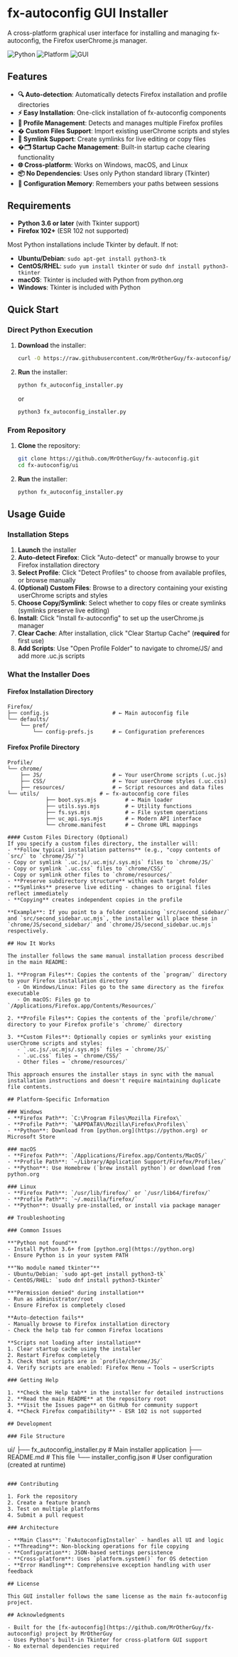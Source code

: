 # fx-autoconfig GUI Installer

A cross-platform graphical user interface for installing and managing fx-autoconfig, the Firefox userChrome.js manager.

![Python](https://img.shields.io/badge/Python-3.6+-blue.svg)
![Platform](https://img.shields.io/badge/Platform-Windows%20%7C%20macOS%20%7C%20Linux-lightgrey.svg)
![GUI](https://img.shields.io/badge/GUI-Tkinter-green.svg)

## Features

- **🔍 Auto-detection**: Automatically detects Firefox installation and profile directories
- **⚡ Easy Installation**: One-click installation of fx-autoconfig components
- **👥 Profile Management**: Detects and manages multiple Firefox profiles
- **� Custom Files Support**: Import existing userChrome scripts and styles
- **🔗 Symlink Support**: Create symlinks for live editing or copy files
- **�🗂️ Startup Cache Management**: Built-in startup cache clearing functionality
- **🌐 Cross-platform**: Works on Windows, macOS, and Linux
- **📦 No Dependencies**: Uses only Python standard library (Tkinter)
- **💾 Configuration Memory**: Remembers your paths between sessions

## Requirements

- **Python 3.6 or later** (with Tkinter support)
- **Firefox 102+** (ESR 102 not supported)

Most Python installations include Tkinter by default. If not:
- **Ubuntu/Debian**: `sudo apt-get install python3-tk`
- **CentOS/RHEL**: `sudo yum install tkinter` or `sudo dnf install python3-tkinter`
- **macOS**: Tkinter is included with Python from python.org
- **Windows**: Tkinter is included with Python

## Quick Start

### Direct Python Execution

1. **Download** the installer:
   ```bash
   curl -O https://raw.githubusercontent.com/MrOtherGuy/fx-autoconfig/master/ui/fx_autoconfig_installer.py
   ```

2. **Run** the installer:
   ```bash
   python fx_autoconfig_installer.py
   ```
   or
   ```bash
   python3 fx_autoconfig_installer.py
   ```

### From Repository

1. **Clone** the repository:
   ```bash
   git clone https://github.com/MrOtherGuy/fx-autoconfig.git
   cd fx-autoconfig/ui
   ```

2. **Run** the installer:
   ```bash
   python fx_autoconfig_installer.py
   ```

## Usage Guide

### Installation Steps

1. **Launch** the installer
2. **Auto-detect Firefox**: Click "Auto-detect" or manually browse to your Firefox installation directory
3. **Select Profile**: Click "Detect Profiles" to choose from available profiles, or browse manually
4. **(Optional) Custom Files**: Browse to a directory containing your existing userChrome scripts and styles
5. **Choose Copy/Symlink**: Select whether to copy files or create symlinks (symlinks preserve live editing)
6. **Install**: Click "Install fx-autoconfig" to set up the userChrome.js manager
7. **Clear Cache**: After installation, click "Clear Startup Cache" (**required** for first use)
8. **Add Scripts**: Use "Open Profile Folder" to navigate to chrome/JS/ and add more .uc.js scripts

### What the Installer Does

#### Firefox Installation Directory
```
Firefox/
├── config.js                    # ← Main autoconfig file
└── defaults/
    └── pref/
        └── config-prefs.js      # ← Configuration preferences
```

#### Firefox Profile Directory
```
Profile/
└── chrome/
    ├── JS/                      # ← Your userChrome scripts (.uc.js)
    ├── CSS/                     # ← Your userChrome styles (.uc.css)
    ├── resources/               # ← Script resources and data files        └── utils/                   # ← fx-autoconfig core files
            ├── boot.sys.mjs         # ← Main loader
            ├── utils.sys.mjs        # ← Utility functions
            ├── fs.sys.mjs           # ← File system operations
            ├── uc_api.sys.mjs       # ← Modern API interface
            └── chrome.manifest      # ← Chrome URL mappings

#### Custom Files Directory (Optional)
If you specify a custom files directory, the installer will:
- **Follow typical installation patterns** (e.g., "copy contents of `src/` to `chrome/JS/`")
- Copy or symlink `.uc.js/.uc.mjs/.sys.mjs` files to `chrome/JS/`
- Copy or symlink `.uc.css` files to `chrome/CSS/`
- Copy or symlink other files to `chrome/resources/`
- **Preserve subdirectory structure** within each target folder
- **Symlinks** preserve live editing - changes to original files reflect immediately
- **Copying** creates independent copies in the profile

**Example**: If you point to a folder containing `src/second_sidebar/` and `src/second_sidebar.uc.mjs`, the installer will place these in `chrome/JS/second_sidebar/` and `chrome/JS/second_sidebar.uc.mjs` respectively.

## How It Works

The installer follows the same manual installation process described in the main README:

1. **Program Files**: Copies the contents of the `program/` directory to your Firefox installation directory
   - On Windows/Linux: Files go to the same directory as the firefox executable
   - On macOS: Files go to `/Applications/Firefox.app/Contents/Resources/`

2. **Profile Files**: Copies the contents of the `profile/chrome/` directory to your Firefox profile's `chrome/` directory

3. **Custom Files**: Optionally copies or symlinks your existing userChrome scripts and styles:
   - `.uc.js/.uc.mjs/.sys.mjs` files → `chrome/JS/`
   - `.uc.css` files → `chrome/CSS/`
   - Other files → `chrome/resources/`

This approach ensures the installer stays in sync with the manual installation instructions and doesn't require maintaining duplicate file contents.

## Platform-Specific Information

### Windows
- **Firefox Path**: `C:\Program Files\Mozilla Firefox\`
- **Profile Path**: `%APPDATA%\Mozilla\Firefox\Profiles\`
- **Python**: Download from [python.org](https://python.org) or Microsoft Store

### macOS
- **Firefox Path**: `/Applications/Firefox.app/Contents/MacOS/`
- **Profile Path**: `~/Library/Application Support/Firefox/Profiles/`
- **Python**: Use Homebrew (`brew install python`) or download from python.org

### Linux
- **Firefox Path**: `/usr/lib/firefox/` or `/usr/lib64/firefox/`
- **Profile Path**: `~/.mozilla/firefox/`
- **Python**: Usually pre-installed, or install via package manager

## Troubleshooting

### Common Issues

**"Python not found"**
- Install Python 3.6+ from [python.org](https://python.org)
- Ensure Python is in your system PATH

**"No module named tkinter"**
- Ubuntu/Debian: `sudo apt-get install python3-tk`
- CentOS/RHEL: `sudo dnf install python3-tkinter`

**"Permission denied" during installation**
- Run as administrator/root
- Ensure Firefox is completely closed

**Auto-detection fails**
- Manually browse to Firefox installation directory
- Check the help tab for common Firefox locations

**Scripts not loading after installation**
1. Clear startup cache using the installer
2. Restart Firefox completely
3. Check that scripts are in `profile/chrome/JS/`
4. Verify scripts are enabled: Firefox Menu → Tools → userScripts

### Getting Help

1. **Check the Help tab** in the installer for detailed instructions
2. **Read the main README** at the repository root
3. **Visit the Issues page** on GitHub for community support
4. **Check Firefox compatibility** - ESR 102 is not supported

## Development

### File Structure
```
ui/
├── fx_autoconfig_installer.py   # Main installer application
├── README.md                   # This file
└── installer_config.json       # User configuration (created at runtime)
```

### Contributing

1. Fork the repository
2. Create a feature branch
3. Test on multiple platforms
4. Submit a pull request

### Architecture

- **Main Class**: `FxAutoconfigInstaller` - handles all UI and logic
- **Threading**: Non-blocking operations for file copying
- **Configuration**: JSON-based settings persistence
- **Cross-platform**: Uses `platform.system()` for OS detection
- **Error Handling**: Comprehensive exception handling with user feedback

## License

This GUI installer follows the same license as the main fx-autoconfig project.

## Acknowledgments

- Built for the [fx-autoconfig](https://github.com/MrOtherGuy/fx-autoconfig) project by MrOtherGuy
- Uses Python's built-in Tkinter for cross-platform GUI support
- No external dependencies required
